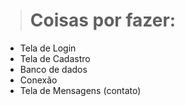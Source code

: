 > # Coisas por fazer:

- Tela de Login
- Tela de Cadastro
- Banco de dados
- Conexão
- Tela de Mensagens (contato)
